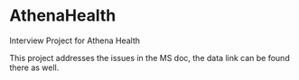 # AthenaHealth
Interview Project for Athena Health

This project addresses the issues in the MS doc, the data link can be found there as well.
